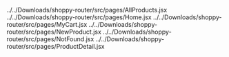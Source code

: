 ../../Downloads/shoppy-router/src/pages/AllProducts.jsx
../../Downloads/shoppy-router/src/pages/Home.jsx
../../Downloads/shoppy-router/src/pages/MyCart.jsx
../../Downloads/shoppy-router/src/pages/NewProduct.jsx
../../Downloads/shoppy-router/src/pages/NotFound.jsx
../../Downloads/shoppy-router/src/pages/ProductDetail.jsx
